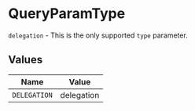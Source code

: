 # QueryParamType

`delegation` - This is the only supported `type` parameter.


## Values

| Name         | Value        |
| ------------ | ------------ |
| `DELEGATION` | delegation   |